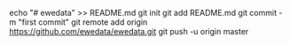 echo "# ewedata" >> README.md
git init
git add README.md
git commit -m "first commit"
git remote add origin https://github.com/ewedata/ewedata.git
git push -u origin master
